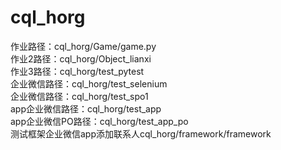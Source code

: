 # cql_horg
作业路径：cql_horg/Game/game.py <br>
作业2路径：cql_horg/Object_lianxi <br>
作业3路径：cql_horg/test_pytest <br>
企业微信路径：cql_horg/test_selenium<br>
企业微信路径：cql_horg/test_spo1<br>
app企业微信路径：cql_horg/test_app<br>
app企业微信PO路径：cql_horg/test_app_po<br>
测试框架企业微信app添加联系人cql_horg/framework/framework
